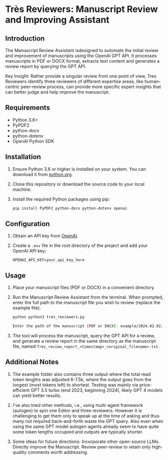 # Très Reviewers: Manuscript Review and Improving Assistant

## Introduction

The Manuscript Review Assistant isdesigned to automate the initial review and improvement of manuscripts using the OpenAI GPT API. It processes manuscripts in PDF or DOCX format, extracts text content and generates a review report by querying the GPT API.

Key Insight: Rather provide a singular review from one point of view, Tres Reviewers identify three reviewers of different expertise areas, like human-centric peer-review process, can provide more specific expert insights that can better judge and help improve the manuscript.

## Requirements

- Python 3.6+
- PyPDF2
- python-docx
- python-dotenv
- OpenAI Python SDK

## Installation

1. Ensure Python 3.6 or higher is installed on your system. You can download it from [python.org](https://www.python.org/downloads/).

2. Clone this repository or download the source code to your local machine.

3. Install the required Python packages using pip:

   ```bash
   pip install PyPDF2 python-docx python-dotenv openai
   ```

## Configuration

1. Obtain an API key from [OpenAI](https://openai.com/).

2. Create a `.env` file in the root directory of the project and add your OpenAI API key:

   ```
   OPENAI_API_KEY=your_api_key_here
   ```

## Usage

1. Place your manuscript files (PDF or DOCX) in a convenient directory.

2. Run the Manuscript Review Assistant from the terminal. When prompted, enter the full path to the manuscript file you wish to review (replace the example file):

   ```bash
   python python3 tres_reviewers.py

   Enter the path of the manuscript (PDF or DOCX): example/2024.02.02.24302228v1.full.pdf
   ```

3. The tool will process the manuscript, query the GPT API for a review, and generate a review report in the same directory as the manuscript file, named `Tres_review_report_<timestamp>_<original_filename>.txt`.

## Additional Notes

1. The example folder also contains three output where the total read token lengths was adjusted 6-7.5k, where the output goes from the longest (most tokens left) to shortest. Testing was mainly via price-efficient GPT 3.5 turbo (end 2023, beginning 2024), likely GPT 4 models can yield better results.

2. I've also tried other methods, i.e., using multi-agent framework (autogen) to spin one Editor and three reviewers. However it is challenging to get them only to speak up at the time of asking and thus many not required back-and-forth waste the GPT query. Also even when using the same GPT model autogen agents already seem to have quite some token lengths occupied and outputs are typically shorter.

3. Some ideas for future directions: Incorporate other open-source LLMs. Directly improve the Manuscript. Review peer-review to retain only high-quality comments worth addressing.
